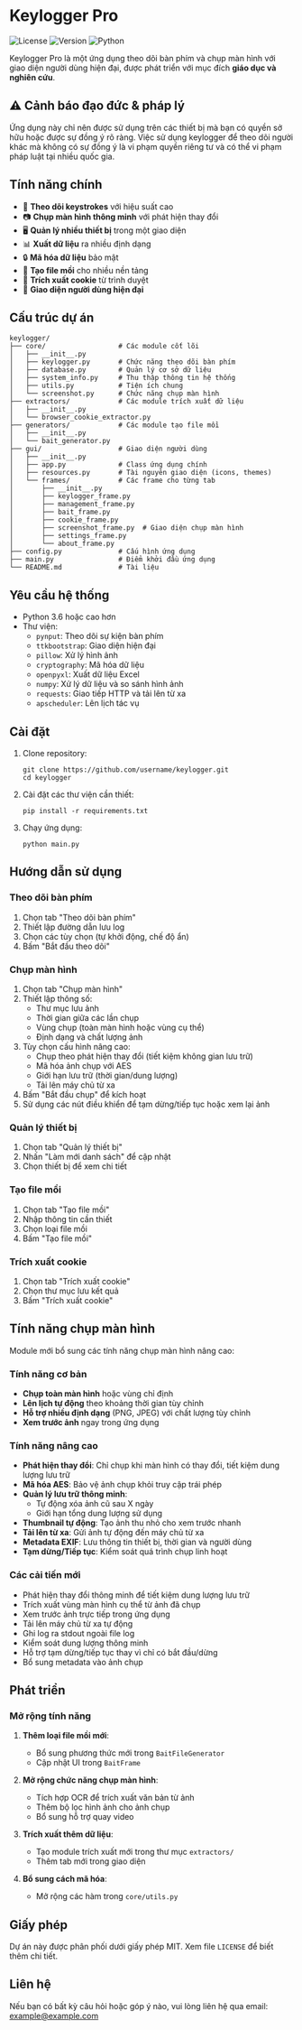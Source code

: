 # Keylogger Pro

![License](https://img.shields.io/badge/license-MIT-blue.svg)
![Version](https://img.shields.io/badge/version-1.1.0-green.svg)
![Python](https://img.shields.io/badge/python-3.6%2B-blue.svg)

Keylogger Pro là một ứng dụng theo dõi bàn phím và chụp màn hình với giao diện người dùng hiện đại, được phát triển với mục đích **giáo dục và nghiên cứu**.

## ⚠️ Cảnh báo đạo đức & pháp lý

Ứng dụng này chỉ nên được sử dụng trên các thiết bị mà bạn có quyền sở hữu hoặc được sự đồng ý rõ ràng. Việc sử dụng keylogger để theo dõi người khác mà không có sự đồng ý là vi phạm quyền riêng tư và có thể vi phạm pháp luật tại nhiều quốc gia.

## Tính năng chính

- 🔑 **Theo dõi keystrokes** với hiệu suất cao
- 📷 **Chụp màn hình thông minh** với phát hiện thay đổi
- 🖥️ **Quản lý nhiều thiết bị** trong một giao diện
- 📊 **Xuất dữ liệu** ra nhiều định dạng
- 🔒 **Mã hóa dữ liệu** bảo mật
- 📁 **Tạo file mồi** cho nhiều nền tảng
- 🍪 **Trích xuất cookie** từ trình duyệt
- 🎨 **Giao diện người dùng hiện đại**

## Cấu trúc dự án

```
keylogger/
├── core/                  # Các module cốt lõi
│   ├── __init__.py
│   ├── keylogger.py       # Chức năng theo dõi bàn phím
│   ├── database.py        # Quản lý cơ sở dữ liệu
│   ├── system_info.py     # Thu thập thông tin hệ thống
│   ├── utils.py           # Tiện ích chung
│   └── screenshot.py      # Chức năng chụp màn hình
├── extractors/            # Các module trích xuất dữ liệu
│   ├── __init__.py
│   └── browser_cookie_extractor.py
├── generators/            # Các module tạo file mồi
│   ├── __init__.py
│   └── bait_generator.py
├── gui/                   # Giao diện người dùng
│   ├── __init__.py
│   ├── app.py             # Class ứng dụng chính
│   ├── resources.py       # Tài nguyên giao diện (icons, themes)
│   └── frames/            # Các frame cho từng tab
│       ├── __init__.py
│       ├── keylogger_frame.py
│       ├── management_frame.py
│       ├── bait_frame.py
│       ├── cookie_frame.py
│       ├── screenshot_frame.py  # Giao diện chụp màn hình
│       ├── settings_frame.py
│       └── about_frame.py
├── config.py              # Cấu hình ứng dụng
├── main.py                # Điểm khởi đầu ứng dụng
└── README.md              # Tài liệu
```

## Yêu cầu hệ thống

- Python 3.6 hoặc cao hơn
- Thư viện:
  - `pynput`: Theo dõi sự kiện bàn phím
  - `ttkbootstrap`: Giao diện hiện đại
  - `pillow`: Xử lý hình ảnh
  - `cryptography`: Mã hóa dữ liệu
  - `openpyxl`: Xuất dữ liệu Excel
  - `numpy`: Xử lý dữ liệu và so sánh hình ảnh
  - `requests`: Giao tiếp HTTP và tải lên từ xa
  - `apscheduler`: Lên lịch tác vụ

## Cài đặt

1. Clone repository:
   ```
   git clone https://github.com/username/keylogger.git
   cd keylogger
   ```

2. Cài đặt các thư viện cần thiết:
   ```
   pip install -r requirements.txt
   ```

3. Chạy ứng dụng:
   ```
   python main.py
   ```

## Hướng dẫn sử dụng

### Theo dõi bàn phím

1. Chọn tab "Theo dõi bàn phím"
2. Thiết lập đường dẫn lưu log
3. Chọn các tùy chọn (tự khởi động, chế độ ẩn)
4. Bấm "Bắt đầu theo dõi"

### Chụp màn hình

1. Chọn tab "Chụp màn hình"
2. Thiết lập thông số:
   - Thư mục lưu ảnh
   - Thời gian giữa các lần chụp
   - Vùng chụp (toàn màn hình hoặc vùng cụ thể)
   - Định dạng và chất lượng ảnh
3. Tùy chọn cấu hình nâng cao:
   - Chụp theo phát hiện thay đổi (tiết kiệm không gian lưu trữ)
   - Mã hóa ảnh chụp với AES
   - Giới hạn lưu trữ (thời gian/dung lượng)
   - Tải lên máy chủ từ xa
4. Bấm "Bắt đầu chụp" để kích hoạt
5. Sử dụng các nút điều khiển để tạm dừng/tiếp tục hoặc xem lại ảnh

### Quản lý thiết bị

1. Chọn tab "Quản lý thiết bị"
2. Nhấn "Làm mới danh sách" để cập nhật
3. Chọn thiết bị để xem chi tiết

### Tạo file mồi

1. Chọn tab "Tạo file mồi"
2. Nhập thông tin cần thiết
3. Chọn loại file mồi
4. Bấm "Tạo file mồi"

### Trích xuất cookie

1. Chọn tab "Trích xuất cookie"
2. Chọn thư mục lưu kết quả
3. Bấm "Trích xuất cookie"

## Tính năng chụp màn hình

Module mới bổ sung các tính năng chụp màn hình nâng cao:

### Tính năng cơ bản
- **Chụp toàn màn hình** hoặc vùng chỉ định
- **Lên lịch tự động** theo khoảng thời gian tùy chỉnh
- **Hỗ trợ nhiều định dạng** (PNG, JPEG) với chất lượng tùy chỉnh
- **Xem trước ảnh** ngay trong ứng dụng

### Tính năng nâng cao
- **Phát hiện thay đổi**: Chỉ chụp khi màn hình có thay đổi, tiết kiệm dung lượng lưu trữ
- **Mã hóa AES**: Bảo vệ ảnh chụp khỏi truy cập trái phép
- **Quản lý lưu trữ thông minh**:
  - Tự động xóa ảnh cũ sau X ngày
  - Giới hạn tổng dung lượng sử dụng
- **Thumbnail tự động**: Tạo ảnh thu nhỏ cho xem trước nhanh
- **Tải lên từ xa**: Gửi ảnh tự động đến máy chủ từ xa
- **Metadata EXIF**: Lưu thông tin thiết bị, thời gian và người dùng
- **Tạm dừng/Tiếp tục**: Kiểm soát quá trình chụp linh hoạt

### Các cải tiến mới
- Phát hiện thay đổi thông minh để tiết kiệm dung lượng lưu trữ
- Trích xuất vùng màn hình cụ thể từ ảnh đã chụp
- Xem trước ảnh trực tiếp trong ứng dụng
- Tải lên máy chủ từ xa tự động
- Ghi log ra stdout ngoài file log
- Kiểm soát dung lượng thông minh
- Hỗ trợ tạm dừng/tiếp tục thay vì chỉ có bắt đầu/dừng
- Bổ sung metadata vào ảnh chụp

## Phát triển

### Mở rộng tính năng

1. **Thêm loại file mồi mới**:
   - Bổ sung phương thức mới trong `BaitFileGenerator`
   - Cập nhật UI trong `BaitFrame`

2. **Mở rộng chức năng chụp màn hình**:
   - Tích hợp OCR để trích xuất văn bản từ ảnh
   - Thêm bộ lọc hình ảnh cho ảnh chụp
   - Bổ sung hỗ trợ quay video

3. **Trích xuất thêm dữ liệu**:
   - Tạo module trích xuất mới trong thư mục `extractors/`
   - Thêm tab mới trong giao diện

4. **Bổ sung cách mã hóa**:
   - Mở rộng các hàm trong `core/utils.py`

## Giấy phép

Dự án này được phân phối dưới giấy phép MIT. Xem file `LICENSE` để biết thêm chi tiết.

## Liên hệ

Nếu bạn có bất kỳ câu hỏi hoặc góp ý nào, vui lòng liên hệ qua email: example@example.com
